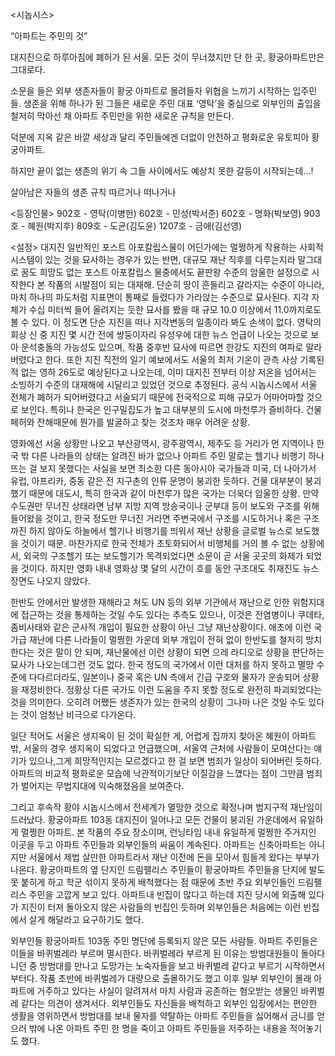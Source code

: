 <시놉시스>

“아파트는 주민의 것”

대지진으로 하루아침에 폐허가 된 서울.
모든 것이 무너졌지만 단 한 곳, 황궁아파트만은 그대로다.

소문을 들은 외부 생존자들이 황궁 아파트로 몰려들자
위협을 느끼기 시작하는 입주민들.
생존을 위해 하나가 된 그들은 새로운 주민 대표 ‘영탁’을 중심으로
외부인의 출입을 철저히 막아선 채 아파트 주민만을 위한 새로운 규칙을 만든다.

덕분에 지옥 같은 바깥 세상과 달리
주민들에겐 더없이 안전하고 평화로운 유토피아 황궁아파트.

하지만 끝이 없는 생존의 위기 속
그들 사이에서도 예상치 못한 갈등이 시작되는데...!

살아남은 자들의 생존 규칙
따르거나
떠나거나

<등장인물>
902호 - 영탁(이병헌)
602호 - 민성(박서준)
602호 - 명화(박보영)
903호 - 혜원(박지후)
809호 - 도균(김도윤)
1207호 - 금애(김선영)

<설정>
대지진
일반적인 포스트 아포칼립스물이 어딘가에는 멀쩡하게 작용하는 사회적 시스템이 있는 것을 묘사하는 경우가 있는 반면,
대규모 재난 직후를 다루는지라 말그대로 꿈도 희망도 없는 포스트 아포칼립스 물중에서도 끝판왕 수준의 암울한 설정으로 시작한다
본 작품의 시발점이 되는 대재해. 단순히 땅이 흔들리고 갈라지는 수준이 아니라, 마치 하나의 파도처럼 지표면이 통째로 들렸다가 가라앉는 수준으로 묘사된다.
지각 자체가 수십 미터씩 들어 올려지는 듯한 묘사를 봤을 때 규모 10.0 이상에서 11.0까지로도 볼 수 있다.
이 정도면 단순 지진을 떠나 지각변동의 일종이라 봐도 손색이 없다.
영탁의 회상 신 중 지진 몇 시간 전에 쌍둥이자리 유성우에 대한 뉴스 언급이 나오는 것으로 보아 운석충돌의 가능성도 있으며,
작품 중후반 묘사에 따르면 한강도 지진의 여파로 말라버렸다고 한다.
또한 지진 직전의 일기 예보에서도 서울의 최저 기온이 관측 사상 기록된 적 없는 영하 26도로 예상된다고 나오는데,
이미 대지진 전부터 이상 저온을 넘어서는 소빙하기 수준의 대재해에 시달리고 있었던 것으로 추정된다.
공식 시놉시스에서 서울 전체가 폐허가 되어버렸다고 서술되기 때문에 전국적으로 피해 규모가 어마어마할 것으로 보인다.
특히나 한국은 인구밀집도가 높고 대부분의 도시에 마천루가 즐비하다. 건물페허와 잔해때문에 뭔가를 발굴하고 찾는 것조차 매우 어려운 상황.

영화에선 서울 상황만 나오고 부산광역시, 광주광역시, 제주도 등 거리가 먼 지역이나 한국 밖
다른 나라들의 상태는 알려진 바가 없으나 아파트 주민 말로는 헬기나 비행기 하나 뜨는 걸 보지 못했다는 사실을 보면 최소한 다른 동아시아 국가들과 미국, 더 나아가서 유럽, 아프리카,
중동 같은 전 지구촌의 인류 문명이 붕괴한 듯하다.
건물 대부분이 붕괴했기 때문에 대도시, 특히 한국과 같이 마천루가 많은 국가는 더욱더 암울한 상황.
만약 수도권만 무너진 상태라면 남부 지방 지역 방송국이나 군부대 등이 보도와 구조를 위해 들어왔을 것이고,
한국 정도만 무너진 거라면 주변국에서 구조를 시도하거나 혹은 구조까진 하지 않아도 하늘에서 헬기나 비행기를 띄워서 재난 상황을 글로벌 뉴스로 보도했을 것이기 때문.
마찬가지로 한국 전체가 초토화되어서 비행체를 거의 볼 수 없는 상황에서, 외국의 구조헬기 또는 보도헬기가 목격되었다면 소문이 곧 서울 곳곳의 화제가 되었을 것이다.
하지만 영화 내내 영화상 몇 달의 시간이 흐를 동안 구조대도 취재진도 뉴스 장면도 나오지 않았다.

한반도 안에서만 발생한 재해라고 쳐도 UN 등의 외부 기관에서 재난으로 인한 위험지대에 접근하는 것을 통제하는 것일 수도 있다는 추측도 있으나,
이것은 전염병이나 쿠데타, 좀비사태와 같은 군사적 개입이 필요한 상황이 아닌 그냥 재난상황이다.
애초에 이런 국가급 재난에 다른 나라들이 멀쩡한 가운데 외부 개입이 전혀 없이 한반도를 철저히 방치한다는 것은 말이 안 되며,
재난물에선 이런 상황이 되면 으레 라디오로 상황을 판단하는 묘사가 나오는데그런 것도 없다.
한국 정도의 국가에서 이런 대처를 하지 못하고 멸망 수준에 다다르더라도, 일본이나 중국 혹은 UN 측에서 긴급 구호와 물자가 운송되어 상황을 재정비한다.
정황상 다른 국가도 이런 도움을 주지 못할 정도로 완전히 파괴되었다는 것을 의미한다.
오히려 어쨌든 생존자가 있는 한국의 상황이 그나마 나은 것일 수도 있다는 것이 엄청난 비극으로 다가온다.

일단 적어도 서울은 생지옥이 된 것이 확실한 게, 어렵게 집까지 찾아온 혜원이 아파트 밖, 서울의 경우 생지옥이 되었다고 언급했으며, 서울역 근처에
사람들이 모여산다는 얘기가 있으나,그게 희망적인지는 모르겠다고 한 걸 보면 범죄가 일상이 되어버린 듯하다.
아파트의 비교적 평화로운 모습에 낙관적이기보단 이질감을 느꼈다는 점이 그만큼 범죄가 벌어지는 무법지대에 익숙해졌음을 보여준다.

그리고 후속작 황야 시놉시스에서 전세계가 멸망한 것으로 확정나며 범지구적 재난임이 드러났다.
황궁아파트 103동
대지진이 일어나고 모든 건물이 붕괴된 가운데에서 유일하게 멀쩡한 아파트. 본 작품의 주요 장소이며,
런닝타임 내내 유일하게 멀쩡한 주거지인 이곳을 두고 아파트 주민들과 외부인들의 싸움이 계속된다.
아파트는 신축아파트는 아니지만 서울에서 제법 살만한 아파트라서 재난 이전에 돈을 모아서 힘들게 왔다는 부부가 나온다.
황궁아파트의 옆 단지인 드림팰리스 주민들이 황궁아파트 주민들을 단지에 발도 못 붙히게 하고 학군 섞이지 못하게 배척했다는 점
때문에 초반 주요 외부인들인 드림팰리스 주민을 고깝게 보고 있다.
아파트내 빈집이 많다고 하는데 지진 당시에 외출해 있다가 지진이 터져 돌아오지 않은 사람들의 빈집인 듯하며 외부인들은 처음에는 이런 빈집에서 살게 해달라고 요구하기도 했다.

외부인들
황궁아파트 103동 주민 명단에 등록되지 않은 모든 사람들. 아파트 주민들은 이들을 바퀴벌레라 부르며 멸시한다.
바퀴벌레라 부르게 된 이유는 방범대원들이 돌아다니던 중 방범대를 만나고 도망가는 노숙자들을 보고 바퀴벌레 같다고 부르기 시작하면서부터다.
작품 초반에 바퀴벌레가 대량으로 출몰하기도 했고 이후 일부 외부인이 몰래 아파트에 거주하고 있다는 사실이 알려져서 마치 사람과 공존하는 혐오받는 생물인 바퀴벌레 같다는 의견이 생겨서다.
외부인들도 자신들을 배척하고 외부인 입장에서는 편안한 생활을 영위하면서 방범대를 보내 물자를 약탈하는 아파트 주민들을 싫어해서 금니를 얻으러
밖에 나온 아파트 주민 한 명을 죽이고 아파트 주민들을 저주하는 내용을 적어놓기도 했다.
